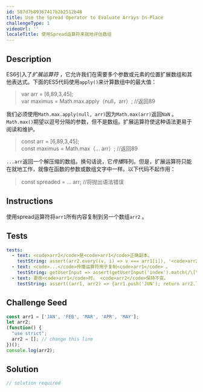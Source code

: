 ```yaml
---
id: 587d7b89367417b2b2512b48
title: Use the Spread Operator to Evaluate Arrays In-Place
challengeType: 1
videoUrl: ''
localeTitle: 使用Spread运算符来就地评估数组
---
```


## Description
<section id="description"> ES6引入了<dfn>扩展运算符</dfn> ，它允许我们在需要多个参数或元素的位置扩展数组和其他表达式。下面的ES5代码使用<code>apply()</code>来计算数组中的最大值： <blockquote> var arr = [6,89,3,45]; <br> var maximus = Math.max.apply（null，arr）; //返回89 </blockquote>我们必须使用<code>Math.max.apply(null, arr)</code>因为<code>Math.max(arr)</code>返回<code>NaN</code> 。 <code>Math.max()</code>期望以逗号分隔的参数，但不是数组。扩展运算符使这种语法更易于阅读和维护。 <blockquote> const arr = [6,89,3,45]; <br> const maximus = Math.max（... arr）; //返回89 </blockquote> <code>...arr</code>返回一个解压缩的数组。换句话说，它<em>传播</em>阵列。但是，扩展运算符只能在就地工作，就像在函数的参数或数组文字中一样。以下代码不起作用： <blockquote> const spreaded = ... arr; //将抛出语法错误</blockquote></section>

## Instructions
<section id="instructions">使用spread运算符将<code>arr1</code>所有内容复制到另一个数组<code>arr2</code> 。 </section>

## Tests
<section id='tests'>

```yml
tests:
  - text: <code>arr2</code>是<code>arr1</code>正确副本。
    testString: assert(arr2.every((v, i) => v === arr1[i]), '<code>arr2</code> is correct copy of <code>arr1</code>.');
  - text: <code>...</code>传播运算符用于复制<code>arr1</code> 。
    testString: getUserInput => assert(getUserInput('index').match(/\[\s*...arr1\s*\]/g),'<code>...</code> spread operator was used to duplicate <code>arr1</code>.');
  - text: 更改<code>arr1</code>时， <code>arr2</code>保持不变。
    testString: assert((arr1, arr2) => {arr1.push('JUN'); return arr2.length < arr1.length},'<code>arr2</code> remains unchanged when <code>arr1</code> is changed.');

```

</section>

## Challenge Seed
<section id='challengeSeed'>

<div id='js-seed'>

```js
const arr1 = ['JAN', 'FEB', 'MAR', 'APR', 'MAY'];
let arr2;
(function() {
  "use strict";
  arr2 = []; // change this line
})();
console.log(arr2);

```

</div>



</section>

## Solution
<section id='solution'>

```js
// solution required
```
</section>

